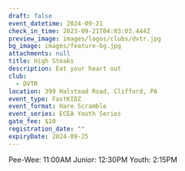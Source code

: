 ```yaml
---
draft: false
event_datetime: 2024-09-21
check_in_time: 2023-09-21T04:03:03.444Z
preview_image: images/logos/clubs/dvtr.jpg
bg_image: images/feature-bg.jpg
attachments: null
title: High Steaks
description: Eat your heart out
club:
  - DVTR
location: 399 Halstead Road, Clifford, PA
event_type: FastKIDZ
event_format: Hare Scramble
event_series: ECEA Youth Series
gate_fee: $10
registration_date: ""
expiryDate: 2024-09-25
---
```


Pee-Wee: 11:00AM
Junior: 12:30PM
Youth: 2:15PM